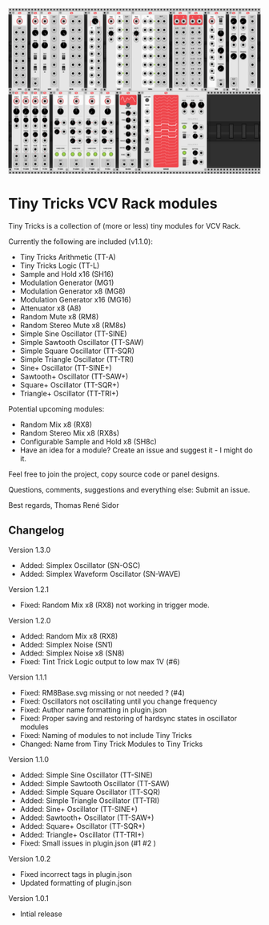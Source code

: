 ![The current modules](https://github.com/thomassidor/tinytricks/blob/master/screenshot.png)

# Tiny Tricks VCV Rack modules


Tiny Tricks is a collection of (more or less) tiny modules for VCV Rack.

Currently the following are included (v1.1.0):
* Tiny Tricks Arithmetic (TT-A)
* Tiny Tricks Logic (TT-L)
* Sample and Hold x16 (SH16)
* Modulation Generator (MG1)
* Modulation Generator x8 (MG8)
* Modulation Generator x16 (MG16)
* Attenuator x8 (A8)
* Random Mute x8 (RM8)
* Random Stereo Mute x8 (RM8s)
* Simple Sine Oscillator (TT-SINE)
* Simple Sawtooth Oscillator (TT-SAW)
* Simple Square Oscillator (TT-SQR)
* Simple Triangle Oscillator (TT-TRI)
* Sine+ Oscillator (TT-SINE+)
* Sawtooth+ Oscillator (TT-SAW+)
* Square+ Oscillator (TT-SQR+)
* Triangle+ Oscillator (TT-TRI+)

Potential upcoming modules:
* Random Mix x8 (RX8)
* Random Stereo Mix x8 (RX8s)
* Configurable Sample and Hold x8 (SH8c)
* Have an idea for a module? Create an issue and suggest it - I might do it.

Feel free to join the project, copy source code or panel designs.

Questions, comments, suggestions and everything else: Submit an issue.

Best regards,
Thomas René Sidor


## Changelog
Version 1.3.0
* Added: Simplex Oscillator (SN-OSC)
* Added: Simplex Waveform Oscillator (SN-WAVE)

Version 1.2.1
* Fixed: Random Mix x8 (RX8) not working in trigger mode.

Version 1.2.0
* Added: Random Mix x8 (RX8)
* Added: Simplex Noise (SN1)
* Added: Simplex Noise x8 (SN8)
* Fixed: Tint Trick Logic output to low max 1V (#6)

Version 1.1.1
* Fixed: RM8Base.svg missing or not needed ? (#4)
* Fixed: Oscillators not oscillating until you change frequency
* Fixed: Author name formatting in plugin.json
* Fixed: Proper saving and restoring of hardsync states in oscillator modules
* Fixed: Naming of modules to not include Tiny Tricks
* Changed: Name from Tiny Trick Modules to Tiny Tricks

Version 1.1.0
* Added: Simple Sine Oscillator (TT-SINE)
* Added: Simple Sawtooth Oscillator (TT-SAW)
* Added: Simple Square Oscillator (TT-SQR)
* Added: Simple Triangle Oscillator (TT-TRI)
* Added: Sine+ Oscillator (TT-SINE+)
* Added: Sawtooth+ Oscillator (TT-SAW+)
* Added: Square+ Oscillator (TT-SQR+)
* Added: Triangle+ Oscillator (TT-TRI+)
* Fixed: Small issues in plugin.json (#1 #2 )

Version 1.0.2
* Fixed incorrect tags in plugin.json
* Updated formatting of plugin.json

Version 1.0.1
* Intial release
